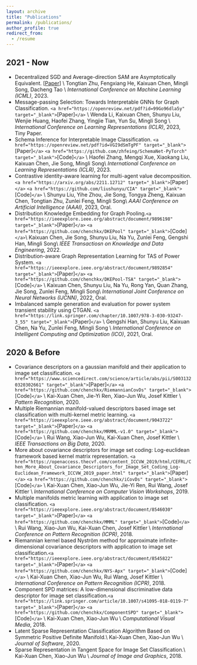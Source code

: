 ```yaml
---
layout: archive
title: "Publications"
permalink: /publications/
author_profile: true 
redirect_from:
  - /resume
---
```

## 2021 - Now

- Decentralized SGD and Average-direction SAM are Asymptotically Equivalent. [[Paper](https://openreview.net/pdf?id=99Go96dla5y)] \\
  Tongtian Zhu, Fengxiang He, Kaixuan Chen, Mingli Song, Dacheng Tao \\
  *International Conference on Machine Learning (ICML)*, 2023.
- Message-passing Selection: Towards Interpretable GNNs for Graph Classification. `<a href="https://openreview.net/pdf?id=99Go96dla5y" target="_blank">`[Paper]`</a>` \\
  Wenda Li, Kaixuan Chen, Shunyu Liu, Wenjie Huang, Haofei Zhang, Yingjie Tian, Yun Su, Mingli Song \\
  *International Conference on Learning Representations (ICLR)*, 2023, Tiny Paper.
- Schema Inference for Interpretable Image Classification. `<a href="https://openreview.net/pdf?id=VGI9dSmTgPF" target="_blank">`[Paper]`</a>` `<a href="https://github.com/zhfeing/SchemaNet-PyTorch" target="_blank">`[Code]`</a>` \\
  Haofei Zhang, Mengqi Xue, Xiaokang Liu, Kaixuan Chen, Jie Song, Mingli Song\\
  *International Conference on Learning Representations (ICLR)*, 2023.
- Contrastive identity-aware learning for multi-agent value decomposition.`<a href="https://arxiv.org/abs/2211.12712" target="_blank">`[Paper]`</a>` `<a href="https://github.com/liushunyu/CIA" target="_blank">`[Code]`</a>` \\
  Shunyu Liu, Yihe Zhou, Jie Song, Tongya Zheng, Kaixuan Chen, Tongtian Zhu, Zunlei Feng, Mingli Song\\
  *AAAI Conference on Artificial Intelligence (AAAI)*, 2023, Oral.
- Distribution Knowledge Embedding for Graph Pooling.`<a href="https://ieeexplore.ieee.org/abstract/document/9896198" target="_blank">`[Paper]`</a>` `<a href="https://github.com/chenchkx/DKEPool" target="_blank">`[Code]`</a>`\\
  Kaixuan Chen, Jie Song, Shunyu Liu, Na Yu, Zunlei Feng, Gengshi Han, Mingli Song\\
  *IEEE Transactiosn on Knowledge and Data Engineering*, 2022.
- Distribution-aware Graph Representation Learning for TAS of Power System. `<a href="https://ieeexplore.ieee.org/abstract/document/9892854" target="_blank">`[Paper]`</a>` `<a href="https://github.com/chenchkx/DKEPool-TSA" target="_blank">`[Code]`</a>` \\
  Kaixuan Chen, Shunyu Liu, Na Yu, Rong Yan, Quan Zhang, Jie Song, Zunlei Feng, Mingli Song\\
  *International Joint Conference on Neural Networks (IJCNN)*, 2022, Oral.
- Imbalanced sample generation and evaluation for power system transient stability using CTGAN. `<a href="https://link.springer.com/chapter/10.1007/978-3-030-93247-3_55" target="_blank">`[Paper]`</a>` \\
  Gengshi Han, Shunyu Liu, Kaixuan Chen, Na Yu, Zunlei Feng, Mingli Song \\
  *International Conference on Intelligent Computing and Optimization (ICO)*, 2021, Oral.

## 2020 & Before

- Covariance descriptors on a gaussian manifold and their application to image set classification. `<a href="https://www.sciencedirect.com/science/article/abs/pii/S0031320320302661" target="_blank">`[Paper]`</a>` `<a href="https://github.com/chenchkx/RiemannianCovDs" target="_blank">`[Code]`</a>` \\
  Kai-Xuan Chen, Jie-Yi Ren, Xiao-Jun Wu, Josef Kittler \\
  *Pattern Recognition*, 2020.
- Multiple Riemannian manifold-valued descriptors based image set classification with multi-kernel metric learning. `<a href="https://ieeexplore.ieee.org/abstract/document/9043722" target="_blank">`[Paper]`</a>` `<a href="https://github.com/chenchkx/MRMML-v1.0" target="_blank">`[Code]`</a>` \\
  Rui Wang, Xiao-Jun Wu, Kai-Xuan Chen, Josef Kittler \\
  *IEEE Transactions on Big Data*, 2020.
- More about covariance descriptors for image set coding: Log-euclidean framework based kernel matrix representation. `<a href="https://openaccess.thecvf.com/content_ICCVW_2019/html/CEFRL/Chen_More_About_Covariance_Descriptors_for_Image_Set_Coding_Log-Euclidean_Framework_ICCVW_2019_paper.html" target="_blank">`[Paper]`</a>` `<a href="https://github.com/chenchkx/iCovDs" target="_blank">`[Code]`</a>`  \\
  Kai-Xuan Chen, Xiao-Jun Wu, Jie-Yi Ren, Rui Wang, Josef Kittler \\
  *International Conference on Computer Vision Workshops*, 2019.
- Multiple manifolds metric learning with application to image set classification. `<a href="https://ieeexplore.ieee.org/abstract/document/8546030" target="_blank">`[Paper]`</a>` `<a href="https://github.com/chenchkx/MMML" target="_blank">`[Code]`</a>`  \\
  Rui Wang, Xiao-Jun Wu, Kai-Xuan Chen, Josef Kittler \\
  *International Conference on Pattern Recognition (ICPR)*, 2018.
- Riemannian kernel based Nyström method for approximate infinite-dimensional covariance descriptors with application to image set classification.`<a href="https://ieeexplore.ieee.org/abstract/document/8545822" target="_blank">`[Paper]`</a>` `<a href="https://github.com/chenchkx/NYS-Apx" target="_blank">`[Code]`</a>` \\
  Kai-Xuan Chen, Xiao-Jun Wu, Rui Wang, Josef Kittler \\
  *International Conference on Pattern Recognition (ICPR)*, 2018.
- Component SPD matrices: A low-dimensional discriminative data descriptor for image set classification.`<a href="https://link.springer.com/article/10.1007/s41095-018-0119-7" target="_blank">`[Paper]`</a>` `<a href="https://github.com/chenchkx/ComponentSPD" target="_blank">`[Code]`</a>` \\
  Kai-Xuan Chen, Xiao-Jun Wu \\
  *Computational Visual Media*, 2018.
- Latent Sparse Representation Classification Algorithm Based on Symmetric Positive Definite Manifold.\\
  Kai-Xuan Chen, Xiao-Jun Wu \\
  *Journal of Software*, 2020.
- Sparse Representation in Tangent Space for Image Set Classification.\\
  Kai-Xuan Chen, Xiao-Jun Wu \\
  *Journal of Image and Graphics*, 2018.

<!-- {% if author.googlescholar %}
  You can also find my articles on <u><a href="{{author.googlescholar}}">my Google Scholar profile</a>.</u>
{% endif %}

{% include base_path %}

{% for post in site.publications reversed %}
  {% include archive-single.html %}
{% endfor %} -->
